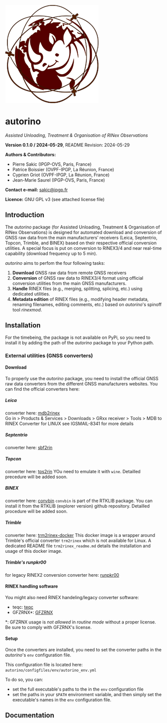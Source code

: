 <img src="./logo_autorino.png" width="300">

# autorino
_Assisted Unloading, Treatment & Organisation of RINex Observations_

**Version 0.1.0 / 2024-05-29**, README Revision: 2024-05-29

**Authors & Contributors:**
* Pierre Sakic (IPGP-OVS, Paris, France) 
* Patrice Boissier (OVPF-IPGP, La Réunion, France)
* Cyprien Griot (OVPF-IPGP, La Réunion, France)
* Jean-Marie Saurel (IPGP-OVS, Paris, France)

**Contact e-mail:** sakic@ipgp.fr

**Licence:** GNU GPL v3 (see attached license file) 

## Introduction

The _autorino_ package (for Assisted Unloading, Treatment & Organisation of RINex Observations) is designed for
automated download and conversion of GNSS raw data from the main manufacturers’ receivers 
(Leica, Septentrio, Topcon, Trimble, and BINEX) based on their respective official conversion utilities. 
A special focus is put on conversion to RINEX3/4 and near real-time capability (download frequency up to 5 min).

_autorino_ aims to perfom the four following tasks:
1. **Download** GNSS raw data from remote GNSS receivers
2. **Conversion** of GNSS raw data to RINEX3/4 format using official conversion utilities from the main GNSS manufacturers.
3. **Handle** RINEX files (e.g., merging, splitting, splicing, etc.) using dedicated utilities.
4. **Metadata edition** of RINEX files (e.g., modifying header metadata, renaming filenames, editing comments, etc.) 
based on _autorino_'s spinoff tool _rinexmod_.

## Installation

For the timebeing, the package is not available on PyPi, so you need to install it by adding the path of the _autorino_
package to your Python path.

### External utilities (GNSS converters)

#### Download
To properly use the _autorino_ package, you need to install the official GNSS raw data converters from the different 
GNSS manufacturers websites.
You can find the official converters here:
##### Leica
converter here: [mdb2rinex](https://myworld-portal.leica-geosystems.com/s/fr/application?c__app=downloads)  
Go in > Products & Services > Downloads > GRxx receiver > Tools > MDB to RINEX Converter for LINUX
see IGSMAIL-8341 for more details
##### Septentrio
converter here: [sbf2rin](https://www.septentrio.com/en/products/software/rxtools#resources)
##### Topcon
converter here: [tps2rin](https://mytopcon.topconpositioning.com/support/products/tps2rin-converter)
YOu need to emulate it with `wine`. Detailled precedure will be added soon.
##### BINEX
converter here: [convbin](https://github.com/rtklibexplorer/RTKLIB)
`convbin` is part of the RTKLIB package. You can install it from the RTKLIB (explorer version) github repository.
Detailled procedure will be added soon.
##### Trimble
converter here: [trm2rinex-docker](https://github.com/Matioupi/trm2rinex-docker)
This docker image is a wrapper around Trimble's official converter `trm2rinex` which is not available for Linux.
A dedicated README file `trm2rinex_readme.md` details the installation and usage of this docker image.
##### Trimble's runpkr00
for legacy RINEX2 conversion
converter here: [runpkr00](https://www.trimble.com/Support/Support_A_to_Z.aspx)
#### RINEX handling software
You might also need RINEX handeling/legacy converter software:
* teqc: [teqc](https://www.unavco.org/software/data-management/teqc/teqc.html)
* GFZRNX*: [GFZRNX](https://www.gfz-potsdam.de/en/section/global-geodetic-observation-and-modelling/software/gfzrinex/)

*: GFZRNX usage is *not allowed* in _routine mode_ without a proper license. Be sure to comply with GFZRNX's license.

#### Setup 
Once the converters are installed, you need to set the converter paths in the _autorino_'s `env` configuration file.

This configuration file is located here:
```autorino/configfiles/env/autorino_env.yml```

To do so, you can:
* set the full executable's paths to the in the `env` configuration file
* set the paths in your `$PATH` environment variable, and then simply set the executable's names in the `env` 
configuration file.

## Documentation





